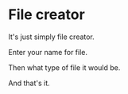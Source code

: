 # File creator
It's just simply file creator.

Enter your name for file.

Then what type of file it would be.

And that's it.
